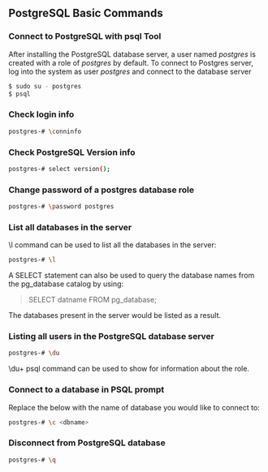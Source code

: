 ## PostgreSQL Basic Commands 
### Connect to PostgreSQL with psql Tool
After installing the PostgreSQL database server, a user named *postgres* is created with a role of _postgres_ by default. To connect to Postgres server, log into the system as user *postgres* and connect to the database server
```sh
$ sudo su - postgres
$ psql
```
### Check login info
```sh
postgres-# \conninfo
```
### Check PostgreSQL Version info
```sh
postgres-# select version();
```
### Change password of a postgres database role 
```sh
postgres-# \password postgres
```

### List all databases in the server
\l command can be used to list all the databases in the server:
```sh
postgres-# \l
```
A SELECT statement can also be used to query the database names from the pg_database catalog by using:

> SELECT
>   datname
> FROM
>   pg_database; 

The databases present in the server would be listed as a result.

### Listing all users in the PostgreSQL database server
```sh
postgres-# \du
```
\du+ psql command can be used to show for information about the role.

### Connect to a database in PSQL prompt
Replace the <dbname> below with the name of database you would like to connect to:
```sh
postgres-# \c <dbname>
```

### Disconnect from PostgreSQL database
```sh
postgres-# \q
```
